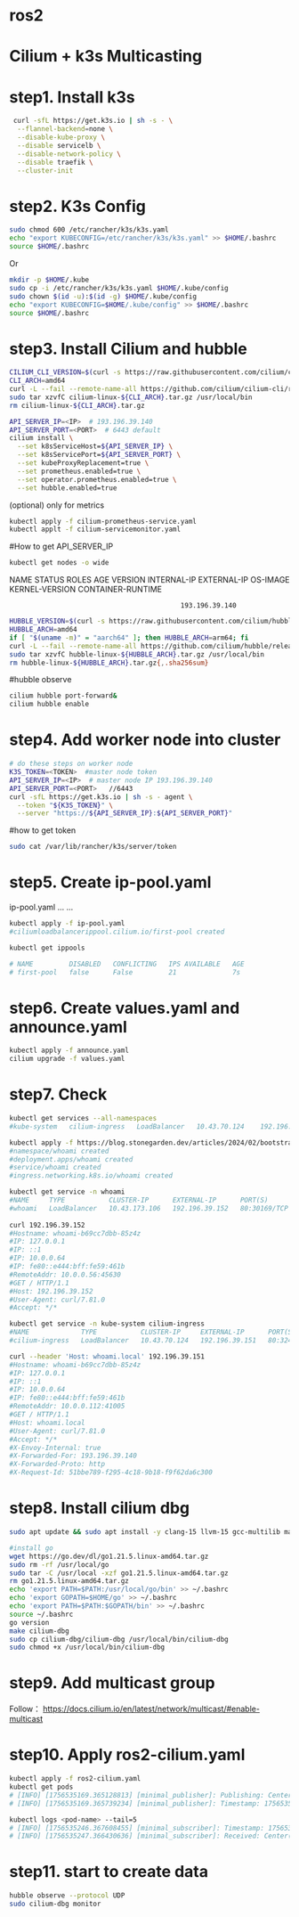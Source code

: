 # ros2
# Cilium + k3s Multicasting

# step1. Install k3s
```bash
 curl -sfL https://get.k3s.io | sh -s - \
  --flannel-backend=none \
  --disable-kube-proxy \
  --disable servicelb \
  --disable-network-policy \
  --disable traefik \
  --cluster-init
```


# step2. K3s Config
```bash
sudo chmod 600 /etc/rancher/k3s/k3s.yaml  
echo "export KUBECONFIG=/etc/rancher/k3s/k3s.yaml" >> $HOME/.bashrc  
source $HOME/.bashrc  
```
Or  
```bash
mkdir -p $HOME/.kube  
sudo cp -i /etc/rancher/k3s/k3s.yaml $HOME/.kube/config  
sudo chown $(id -u):$(id -g) $HOME/.kube/config  
echo "export KUBECONFIG=$HOME/.kube/config" >> $HOME/.bashrc  
source $HOME/.bashrc  
```


# step3. Install Cilium and hubble
```bash
CILIUM_CLI_VERSION=$(curl -s https://raw.githubusercontent.com/cilium/cilium-cli/main/stable.txt)  
CLI_ARCH=amd64  
curl -L --fail --remote-name-all https://github.com/cilium/cilium-cli/releases/download/${CILIUM_CLI_VERSION}/cilium-linux-${CLI_ARCH}.tar.gz  
sudo tar xzvfC cilium-linux-${CLI_ARCH}.tar.gz /usr/local/bin  
rm cilium-linux-${CLI_ARCH}.tar.gz  
```

```bash
API_SERVER_IP=<IP>  # 193.196.39.140  
API_SERVER_PORT=<PORT>  # 6443 default  
cilium install \
  --set k8sServiceHost=${API_SERVER_IP} \
  --set k8sServicePort=${API_SERVER_PORT} \
  --set kubeProxyReplacement=true \
  --set prometheus.enabled=true \
  --set operator.prometheus.enabled=true \
  --set hubble.enabled=true  
```
  
(optional) only for metrics  
```bash
kubectl apply -f cilium-prometheus-service.yaml  
kubectl applt -f cilium-servicemonitor.yaml
```

#How to get API_SERVER_IP  
```bash
kubectl get nodes -o wide  
```
NAME   STATUS     ROLES     AGE   VERSION       INTERNAL-IP      EXTERNAL-IP   OS-IMAGE  KERNEL-VERSION   CONTAINER-RUNTIME    

                                               193.196.39.140  

```bash
HUBBLE_VERSION=$(curl -s https://raw.githubusercontent.com/cilium/hubble/master/stable.txt)  
HUBBLE_ARCH=amd64  
if [ "$(uname -m)" = "aarch64" ]; then HUBBLE_ARCH=arm64; fi  
curl -L --fail --remote-name-all https://github.com/cilium/hubble/releases/download/$HUBBLE_VERSION/hubble-linux-${HUBBLE_ARCH}.tar.gz{,.sha256sum} sha256sum --check hubble-linux-${HUBBLE_ARCH}.tar.gz.sha256sum  
sudo tar xzvfC hubble-linux-${HUBBLE_ARCH}.tar.gz /usr/local/bin  
rm hubble-linux-${HUBBLE_ARCH}.tar.gz{,.sha256sum}
```
#hubble observe
```bash
cilium hubble port-forward&
cilium hubble enable  
```

# step4. Add worker node into cluster
```bash
# do these steps on worker node
K3S_TOKEN=<TOKEN>  #master node token
API_SERVER_IP=<IP>  # master node IP 193.196.39.140  
API_SERVER_PORT=<PORT>   //6443  
curl -sfL https://get.k3s.io | sh -s - agent \
  --token "${K3S_TOKEN}" \
  --server "https://${API_SERVER_IP}:${API_SERVER_PORT}"  
```  

#how to get token 
```bash
sudo cat /var/lib/rancher/k3s/server/token
```



# step5. Create ip-pool.yaml

ip-pool.yaml
 ...
 ...
```bash
kubectl apply -f ip-pool.yaml
#ciliumloadbalancerippool.cilium.io/first-pool created

kubectl get ippools  

# NAME         DISABLED   CONFLICTING   IPS AVAILABLE   AGE
# first-pool   false      False         21              7s
```


# step6. Create values.yaml and announce.yaml
```bash
kubectl apply -f announce.yaml
cilium upgrade -f values.yaml
```

# step7. Check 
```bash
kubectl get services --all-namespaces
#kube-system   cilium-ingress   LoadBalancer   10.43.70.124    192.196.39.151   80:32424/TCP,443:31854/TCP   26s

kubectl apply -f https://blog.stonegarden.dev/articles/2024/02/bootstrapping-k3s-with-cilium/resources/smoke-test.yaml
#namespace/whoami created  
#deployment.apps/whoami created  
#service/whoami created  
#ingress.networking.k8s.io/whoami created  

kubectl get service -n whoami
#NAME     TYPE           CLUSTER-IP      EXTERNAL-IP      PORT(S)        AGE
#whoami   LoadBalancer   10.43.173.106   192.196.39.152   80:30169/TCP   8s
 
curl 192.196.39.152
#Hostname: whoami-b69cc7dbb-85z4z  
#IP: 127.0.0.1  
#IP: ::1  
#IP: 10.0.0.64  
#IP: fe80::e444:bff:fe59:461b  
#RemoteAddr: 10.0.0.56:45630  
#GET / HTTP/1.1  
#Host: 192.196.39.152  
#User-Agent: curl/7.81.0  
#Accept: */*

kubectl get service -n kube-system cilium-ingress 
#NAME             TYPE           CLUSTER-IP     EXTERNAL-IP      PORT(S)                      AGE
#cilium-ingress   LoadBalancer   10.43.70.124   192.196.39.151   80:32424/TCP,443:31854/TCP   2m30s

curl --header 'Host: whoami.local' 192.196.39.151
#Hostname: whoami-b69cc7dbb-85z4z  
#IP: 127.0.0.1  
#IP: ::1  
#IP: 10.0.0.64  
#IP: fe80::e444:bff:fe59:461b  
#RemoteAddr: 10.0.0.112:41005  
#GET / HTTP/1.1  
#Host: whoami.local  
#User-Agent: curl/7.81.0  
#Accept: */*  
#X-Envoy-Internal: true  
#X-Forwarded-For: 193.196.39.140  
#X-Forwarded-Proto: http  
#X-Request-Id: 51bbe789-f295-4c18-9b18-f9f62da6c300  
```


# step8. Install cilium dbg
```bash
sudo apt update && sudo apt install -y clang-15 llvm-15 gcc-multilib make libelf-dev iproute2 iptables jq git bpfcc-tools libbpf-dev python3 python3-pip  

#install go 
wget https://go.dev/dl/go1.21.5.linux-amd64.tar.gz  
sudo rm -rf /usr/local/go  
sudo tar -C /usr/local -xzf go1.21.5.linux-amd64.tar.gz  
rm go1.21.5.linux-amd64.tar.gz  
echo 'export PATH=$PATH:/usr/local/go/bin' >> ~/.bashrc  
echo 'export GOPATH=$HOME/go' >> ~/.bashrc  
echo 'export PATH=$PATH:$GOPATH/bin' >> ~/.bashrc  
source ~/.bashrc  
go version  
make cilium-dbg  
sudo cp cilium-dbg/cilium-dbg /usr/local/bin/cilium-dbg  
sudo chmod +x /usr/local/bin/cilium-dbg  
```

# step9. Add multicast group

Follow：
https://docs.cilium.io/en/latest/network/multicast/#enable-multicast


# step10. Apply ros2-cilium.yaml
```bash
kubectl apply -f ros2-cilium.yaml
kubectl get pods
# [INFO] [1756535169.365128813] [minimal_publisher]: Publishing: Center(1.0, 2.0, 3.0), Radius: 5.0, Label: This is a custom message!
# [INFO] [1756535169.365739234] [minimal_publisher]: Timestamp: 1756535246.364418983

kubectl logs <pod-name> --tail=5
# [INFO] [1756535246.367608455] [minimal_subscriber]: Timestamp: 1756535246.364418983, Latency: 0.0013 seconds
# [INFO] [1756535247.366430636] [minimal_subscriber]: Received: Center(1.0, 2.0, 3.0), Radius: 5.0, Label: This is a custom message!
```

# step11. start to create data
```bash
hubble observe --protocol UDP
sudo cilium-dbg monitor












